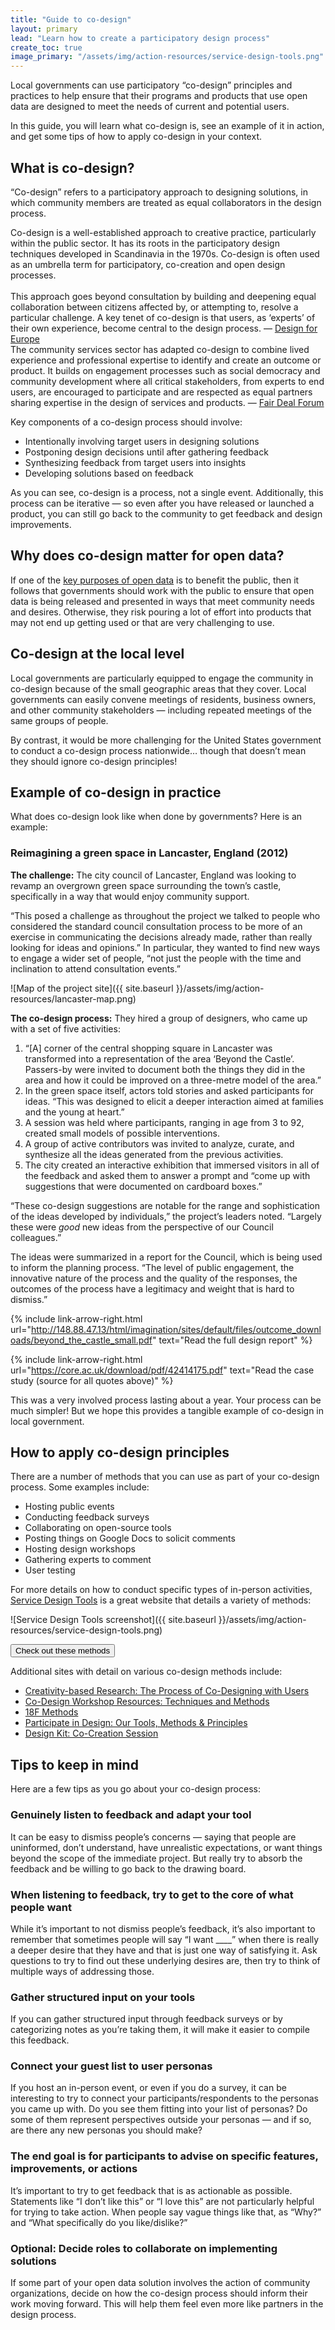 ```yaml
---
title: "Guide to co-design"
layout: primary
lead: "Learn how to create a participatory design process"
create_toc: true
image_primary: "/assets/img/action-resources/service-design-tools.png"
---
```


Local governments can use participatory “co-design” principles and practices to help ensure that their programs and products that use open data are designed to meet the needs of current and potential users.

In this guide, you will learn what co-design is, see an example of it in action, and get some tips of how to apply co-design in your context.

## What is co-design?

“Co-design” refers to a participatory approach to designing solutions, in which community members are treated as equal collaborators in the design process.

<div class="testimonial-blockquote">
  Co-design is a well-established approach to creative practice, particularly within the public sector. It has its roots in the participatory design techniques developed in Scandinavia in the 1970s. Co-design is often used as an umbrella term for participatory, co-creation and open design processes.
  <br><br>
  This approach goes beyond consultation by building and deepening equal collaboration between citizens affected by, or attempting to, resolve a particular challenge. A key tenet of co-design is that users, as ‘experts’ of their own experience, become central to the design process.
    <span>— <a href="http://designforeurope.eu/what-co-design">Design for Europe</a></span>
</div>

<div class="testimonial-blockquote">
  The community services sector has adapted co-design to combine lived experience and professional expertise to identify and create an outcome or product. It builds on engagement processes such as social democracy and community development where all critical stakeholders, from experts to end users, are encouraged to participate and are respected as equal partners sharing expertise in the design of services and products.
    <span>— <a href="https://www.ncoss.org.au/sites/default/files/public/resources/Codesign%20principles.pdf">Fair Deal Forum</a></span>
</div>

Key components of a co-design process should involve:

- Intentionally involving target users in designing solutions
- Postponing design decisions until after gathering feedback
- Synthesizing feedback from target users into insights
- Developing solutions based on feedback

As you can see, co-design is a process, not a single event. Additionally, this process can be iterative — so even after you have released or launched a product, you can still go back to the community to get feedback and design improvements.

## Why does co-design matter for open data?

If one of the [key purposes of open data](https://opendatapolicyhub.sunlightfoundation.com/why-open-data/) is to benefit the public, then it follows that governments should work with the public to ensure that open data is being released and presented in ways that meet community needs and desires. Otherwise, they risk pouring a lot of effort into products that may not end up getting used or that are very challenging to use.

## Co-design at the local level

Local governments are particularly equipped to engage the community in co-design because of the small geographic areas that they cover. Local governments can easily convene meetings of residents, business owners, and other community stakeholders — including repeated meetings of the same groups of people.

By contrast, it would be more challenging for the United States government to conduct a co-design process nationwide… though that doesn’t mean they should ignore co-design principles!

## Example of co-design in practice

What does co-design look like when done by governments? Here is an example:

### Reimagining a green space in Lancaster, England (2012)

**The challenge:** The city council of Lancaster, England was looking to revamp an overgrown green space surrounding the town’s castle, specifically in a way that would enjoy community support.

“This posed a challenge as throughout the project we talked to people who considered the standard council consultation process to be more of an exercise in communicating the decisions already made, rather than really looking for ideas and opinions.” In particular, they wanted to find new ways to engage a wider set of people, “not just the people with the time and inclination to attend consultation events.”

![Map of the project site]({{ site.baseurl }}/assets/img/action-resources/lancaster-map.png)

**The co-design process:** They hired a group of designers, who came up with a set of five activities:
1. “[A] corner of the central shopping square in Lancaster was transformed into a representation of the area ‘Beyond the Castle’. Passers-by were invited to document both the things they did in the area and how it could be improved on a three-metre model of the area.”
2. In the green space itself, actors told stories and asked participants for ideas. “This was designed to elicit a deeper interaction aimed at families and the young at heart.”
3. A session was held where participants, ranging in age from 3 to 92, created small models of possible interventions.
4. A group of active contributors was invited to analyze, curate, and synthesize all the ideas generated from the previous activities.
5. The city created an interactive exhibition that immersed visitors in all of the feedback and asked them to answer a prompt and “come up with suggestions that were documented on cardboard boxes.”

“These co-design suggestions are notable for the range and sophistication of the ideas developed by individuals,” the project’s leaders noted. “Largely these were _good_ new ideas from the perspective of our Council colleagues.”

The ideas were summarized in a report for the Council, which is being used to inform the planning process. “The level of public engagement, the innovative nature of the process and the quality of the responses, the outcomes of the process have a legitimacy and weight that is hard to dismiss.”

{%
  include link-arrow-right.html
  url="http://148.88.47.13/html/imagination/sites/default/files/outcome_downloads/beyond_the_castle_small.pdf"
  text="Read the full design report"
%}

{%
  include link-arrow-right.html
  url="https://core.ac.uk/download/pdf/42414175.pdf"
  text="Read the case study (source for all quotes above)"
%}

This was a very involved process lasting about a year. Your process can be much simpler! But we hope this provides a tangible example of co-design in local government.

<!--
### Auckland example?

{%
  include link-arrow-right.html
  url=link_url
  text="Learn more"
%}

### Another

{%
  include link-arrow-right.html
  url=link_url
  text="Learn more"
%}
-->


## How to apply co-design principles


<!-- ![Co-design process graphic]({{ site.baseurl }}/assets/img/action-resources/codesign-process.png) -->

<!-- (Photo credit: [double check]) -->

There are a number of methods that you can use as part of your co-design process. <!-- [Note about/linking to our separate guide to various co-design methods] --> Some examples include:

- Hosting public events
- Conducting feedback surveys
- Collaborating on open-source tools
- Posting things on Google Docs to solicit comments
- Hosting design workshops
- Gathering experts to comment
- User testing

<!-- (Photo credit: South Side Civic) -->

For more details on how to conduct specific types of in-person activities, [Service Design Tools](http://www.servicedesigntools.org/taxonomy/term/1) is a great website that details a variety of methods:

![Service Design Tools screenshot]({{ site.baseurl }}/assets/img/action-resources/service-design-tools.png)

<a href="http://www.servicedesigntools.org/taxonomy/term/1">
  <button class="usa-button usa-button-big">Check out these methods</button>
</a>

Additional sites with detail on various co-design methods include:
- [Creativity-based Research: The Process of Co-Designing with Users](https://uxmag.com/articles/creativity-based-research-the-process-of-co-designing-with-users)
- [Co-Design Workshop Resources: Techniques and Methods](https://www.smallfire.co.nz/2012/07/04/co-design-workshop-resources-techniques-and-methods/)
- [18F Methods](https://methods.18f.gov/)
- [Participate in Design: Our Tools, Methods & Principles](http://participateindesign.org/approach/tools)
- [Design Kit: Co-Creation Session](http://www.designkit.org/methods/33)
<!-- - [Participatory Design in Practice](https://uxmag.com/articles/participatory-design-in-practice) -->

## Tips to keep in mind

Here are a few tips as you go about your co-design process:

### Genuinely listen to feedback and adapt your tool

It can be easy to dismiss people’s concerns — saying that people are uninformed, don’t understand, have unrealistic expectations, or want things beyond the scope of the immediate project. But really try to absorb the feedback and be willing to go back to the drawing board.

### When listening to feedback, try to get to the core of what people want

While it’s important to not dismiss people’s feedback, it’s also important to remember that sometimes people will say “I want ____” when there is really a deeper desire that they have and that is just one way of satisfying it. Ask questions to try to find out these underlying desires are, then try to think of multiple ways of addressing those.

<!-- ### Good facilitation is key to getting insights

(Say something here) -->

### Gather structured input on your tools

If you can gather structured input through feedback surveys or by categorizing notes as you’re taking them, it will make it easier to compile this feedback.

### Connect your guest list to user personas

If you host an in-person event, or even if you do a survey, it can be interesting to try to connect your participants/respondents to the personas you came up with. Do you see them fitting into your list of personas? Do some of them represent perspectives outside your personas — and if so, are there any new personas you should make?

### The end goal is for participants to advise on specific features, improvements, or actions

It’s important to try to get feedback that is as actionable as possible. Statements like “I don’t like this” or “I love this” are not particularly helpful for trying to take action. When people say vague things like that, as “Why?” and “What specifically do you like/dislike?”

### Optional: Decide roles to collaborate on implementing solutions

If some part of your open data solution involves the action of community organizations, decide on how the co-design process should inform their work moving forward. This will help them feel even more like partners in the design process.
